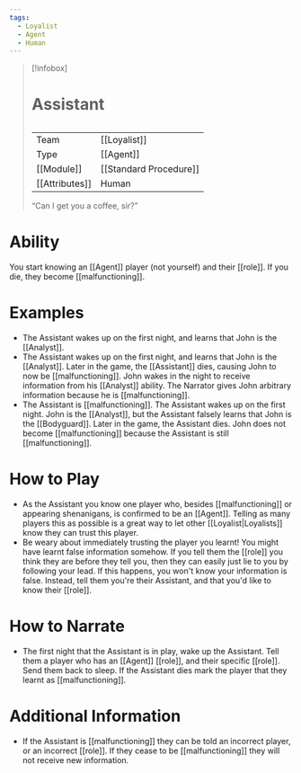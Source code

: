 ```yaml
---
tags:
  - Loyalist
  - Agent
  - Human
---
```

> [!infobox]
> # Assistant
> ######
> |  |  |
> | ---- | ---- |
> | Team | [[Loyalist]] |
> | Type | [[Agent]] |
> | [[Module]] | [[Standard Procedure]] |
> | [[Attributes]] | Human |
>  “Can I get you a coffee, sir?”
# Ability
You start knowing an [[Agent]] player (not yourself) and their [[role]]. If you die, they become [[malfunctioning]].

# Examples
- The Assistant wakes up on the first night, and learns that John is the [[Analyst]].
- The Assistant wakes up on the first night, and learns that John is the [[Analyst]]. Later in the game, the [[Assistant]] dies, causing John to now be [[malfunctioning]]. John wakes in the night to receive information from his [[Analyst]] ability. The Narrator gives John arbitrary information because he is [[malfunctioning]].
- The Assistant is [[malfunctioning]]. The Assistant wakes up on the first night. John is the [[Analyst]], but the Assistant falsely learns that John is the [[Bodyguard]]. Later in the game, the Assistant dies. John does not become [[malfunctioning]] because the Assistant is still [[malfunctioning]].

# How to Play
- As the Assistant you know one player who, besides [[malfunctioning]] or appearing shenanigans, is confirmed to be an [[Agent]]. Telling as many players this as possible is a great way to let other [[Loyalist|Loyalists]] know they can trust this player.
- Be weary about immediately trusting the player you learnt! You might have learnt false information somehow. If you tell them the [[role]] you think they are before they tell you, then they can easily just lie to you by following your lead. If this happens, you won't know your information is false. Instead, tell them you're their Assistant, and that you'd like to know their [[role]].

# How to Narrate
- The first night that the Assistant is in play, wake up the Assistant. Tell them a player who has an [[Agent]] [[role]], and their specific [[role]]. Send them back to sleep. If the Assistant dies mark the player that they learnt as [[malfunctioning]].

# Additional Information
- If the Assistant is [[malfunctioning]] they can be told an incorrect player, or an incorrect [[role]]. If they cease to be [[malfunctioning]] they will not receive new information.
